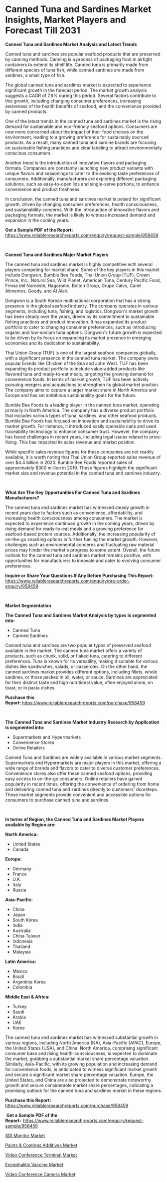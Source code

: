 <p><h1>Canned Tuna and Sardines Market Insights, Market Players and Forecast Till 2031</h1></p><p><strong>Canned Tuna and Sardines Market Analysis and Latest Trends</strong></p>
<p><p>Canned tuna and sardines are popular seafood products that are preserved by canning methods. Canning is a process of packaging food in airtight containers to extend its shelf life. Canned tuna is primarily made from different species of tuna fish, while canned sardines are made from sardines, a small type of fish.</p><p>The global canned tuna and sardines market is expected to experience significant growth in the forecast period. The market growth analysis suggests a CAGR of 7.6% during this period. Several factors contribute to this growth, including changing consumer preferences, increasing awareness of the health benefits of seafood, and the convenience provided by canned products.</p><p>One of the latest trends in the canned tuna and sardines market is the rising demand for sustainable and eco-friendly seafood options. Consumers are now more concerned about the impact of their food choices on the environment, leading to a growing preference for sustainably sourced products. As a result, many canned tuna and sardine brands are focusing on sustainable fishing practices and clear labeling to attract environmentally conscious consumers.</p><p>Another trend is the introduction of innovative flavors and packaging formats. Companies are constantly launching new product variants with unique flavors and seasonings to cater to the evolving taste preferences of consumers. Additionally, manufacturers are exploring different packaging solutions, such as easy-to-open lids and single-serve portions, to enhance convenience and product freshness.</p><p>In conclusion, the canned tuna and sardines market is poised for significant growth, driven by changing consumer preferences, health consciousness, and sustainability concerns. With the introduction of innovative flavors and packaging formats, the market is likely to witness increased demand and expansion in the coming years.</p></p>
<p><strong>Get a Sample PDF of the Report:&nbsp;</strong> <a href="https://www.reliableresearchreports.com/enquiry/request-sample/958459">https://www.reliableresearchreports.com/enquiry/request-sample/958459</a></p>
<p>&nbsp;</p>
<p><strong>Canned Tuna and Sardines Major Market Players</strong></p>
<p><p>The canned tuna and sardines market is highly competitive with several players competing for market share. Some of the key players in this market include Dongwon, Bumble Bee Foods, Thai Union Group (TUF), Crown Prince, Inc., Natural Sea, Wild Planet, American Tuna, Century Pacific Food, Frinsa del Noroeste, Hagoromo, Bolton Group, Grupo Calvo, Camil Alimentos, Goody, and Al Alali.</p><p>Dongwon is a South Korean multinational corporation that has a strong presence in the global seafood industry. The company operates in various segments, including tuna, fishing, and logistics. Dongwon's market growth has been steady over the years, driven by its commitment to sustainable fishing practices and product innovation. It has expanded its product portfolio to cater to changing consumer preferences, such as introducing organic and low-sodium tuna options. Dongwon's future growth is expected to be driven by its focus on expanding its market presence in emerging economies and its dedication to sustainability.</p><p>Thai Union Group (TUF) is one of the largest seafood companies globally, with a significant presence in the canned tuna market. The company owns popular brands like Chicken of the Sea and John West. TUF has been expanding its product portfolio to include value-added products like flavored tuna and ready-to-eat meals, targeting the growing demand for convenience foods. In terms of market growth, TUF has been actively pursuing mergers and acquisitions to strengthen its global market position. The company aims to capture a larger market share in North America and Europe and has set ambitious sustainability goals for the future.</p><p>Bumble Bee Foods is a leading player in the canned tuna market, operating primarily in North America. The company has a diverse product portfolio that includes various types of tuna, sardines, and other seafood products. Bumble Bee Foods has focused on innovation and sustainability to drive its market growth. For instance, it introduced easily openable cans and used traceability technology to enhance consumer trust. However, the company has faced challenges in recent years, including legal issues related to price-fixing. This has impacted its sales revenue and market position.</p><p>While specific sales revenue figures for these companies are not readily available, it is worth noting that Thai Union Group reported sales revenue of over $4.4 billion in 2020. Bumble Bee Foods reported sales of approximately $300 million in 2019. These figures highlight the significant market size and revenue potential in the canned tuna and sardines industry.</p></p>
<p>&nbsp;</p>
<p><strong>What Are The Key Opportunities For Canned Tuna and Sardines Manufacturers?</strong></p>
<p><p>The canned tuna and sardines market has witnessed steady growth in recent years due to factors such as convenience, affordability, and increasing health consciousness among consumers. The market is expected to experience continued growth in the coming years, driven by rising demand for ready-to-eat meals and a growing preference for seafood-based protein sources. Additionally, the increasing popularity of on-the-go snacking options is further fueling the market growth. However, challenges such as environmental concerns and fluctuating raw material prices may hinder the market's progress to some extent. Overall, the future outlook for the canned tuna and sardines market remains positive, with opportunities for manufacturers to innovate and cater to evolving consumer preferences.</p></p>
<p><strong>Inquire or Share Your Questions If Any Before Purchasing This Report:</strong> <a href="https://www.reliableresearchreports.com/enquiry/pre-order-enquiry/958459">https://www.reliableresearchreports.com/enquiry/pre-order-enquiry/958459</a></p>
<p>&nbsp;</p>
<p><strong>Market Segmentation</strong></p>
<p><strong>The Canned Tuna and Sardines Market Analysis by types is segmented into:</strong></p>
<p><ul><li>Canned Tuna</li><li>Canned Sardines</li></ul></p>
<p><p>Canned tuna and sardines are two popular types of preserved seafood available in the market. The canned tuna market offers a variety of products, such as chunk, solid, or flaked tuna, catering to different preferences. Tuna is known for its versatility, making it suitable for various dishes like sandwiches, salads, or casseroles. On the other hand, the canned sardines market provides different options, including fillets, whole sardines, or those packed in oil, water, or sauce. Sardines are appreciated for their distinct taste and high nutritional value, often enjoyed alone, on toast, or in pasta dishes.</p></p>
<p><strong>Purchase this Report:&nbsp;</strong><a href="https://www.reliableresearchreports.com/purchase/958459">https://www.reliableresearchreports.com/purchase/958459</a></p>
<p>&nbsp;</p>
<p><strong>The Canned Tuna and Sardines Market Industry Research by Application is segmented into:</strong></p>
<p><ul><li>Supermarkets and Hypermarkets</li><li>Convenience Stores</li><li>Online Retailers</li></ul></p>
<p><p>Canned Tuna and Sardines are widely available in various market segments. Supermarkets and Hypermarkets are major players in this market, offering a wide range of brands and flavors to cater to diverse customer preferences. Convenience stores also offer these canned seafood options, providing easy access to on-the-go consumers. Online retailers have gained popularity in recent times, offering the convenience of ordering from home and delivering canned tuna and sardines directly to customers' doorsteps. These market segments provide convenient and accessible options for consumers to purchase canned tuna and sardines.</p></p>
<p>&nbsp;</p>
<p><strong>In terms of Region, the Canned Tuna and Sardines Market Players available by Region are:</strong></p>
<p>
    <p> <strong> North America: </strong>
        <ul>
            <li>United States</li>
            <li>Canada</li>
        </ul>
        </p> 
    <p> <strong> Europe: </strong>
        <ul>
            <li>Germany</li>
            <li>France</li>
            <li>U.K.</li>
            <li>Italy</li>
            <li>Russia</li>
        </ul>
        </p> 
    <p> <strong> Asia-Pacific: </strong>
        <ul>
            <li>China</li>
            <li>Japan</li>
            <li>South Korea</li>
            <li>India</li>
            <li>Australia</li>
            <li>China Taiwan</li>
            <li>Indonesia</li>
            <li>Thailand</li>
            <li>Malaysia</li>
        </ul>
        </p> 
    <p> <strong> Latin America: </strong>
        <ul>
            <li>Mexico</li>
            <li>Brazil</li>
            <li>Argentina Korea</li>
            <li>Colombia</li>
        </ul>
        </p> 
    <p> <strong> Middle East & Africa: </strong>
        <ul>
            <li>Turkey</li>
            <li>Saudi</li>
            <li>Arabia</li>
            <li>UAE</li>
            <li>Korea</li>
        </ul>
    </p>
    </p>
<p><p>The canned tuna and sardines market has witnessed substantial growth in various regions, including North America (NA), Asia-Pacific (APAC), Europe, the United States (USA), and China. North America, comprising significant consumer base and rising health-consciousness, is expected to dominate the market, grabbing a substantial market share percentage valuation. Similarly, Asia-Pacific, with its growing population and increasing demand for convenience foods, is anticipated to witness significant market growth and secure a significant market share percentage valuation. Europe, the United States, and China are also projected to demonstrate noteworthy growth and secure considerable market share percentages, indicating a promising outlook for the canned tuna and sardines market in these regions.</p></p>
<p><strong>Purchase this Report: </strong><a href="https://www.reliableresearchreports.com/purchase/958459">https://www.reliableresearchreports.com/purchase/958459</a></p>
<p>&nbsp;<strong>Get a Sample PDF of the Report:&nbsp;&nbsp;</strong><a href="https://www.reliableresearchreports.com/enquiry/request-sample/958459">https://www.reliableresearchreports.com/enquiry/request-sample/958459</a></p>
<p><strong></strong></p>
<p><p><a href="https://medium.com/p/9be12d8e6e90/edit">SDI Monitor Market</a></p><p><a href="https://github.com/pgtimber/Market-Research-Report-List-1/blob/main/paints-coatings-additives-market.md">Paints & Coatings Additives Market</a></p><p><a href="https://medium.com/@brayanborer_28299/video-conference-terminal-market-exploring-market-share-market-trends-and-future-growth-7e4a2e1b847a">Video Conference Terminal Market</a></p><p><a href="https://github.com/kufem1/Market-Research-Report-List-1/blob/main/encephalitis-vaccine-market.md">Encephalitis Vaccine Market</a></p><p><a href="https://medium.com/@brayanborer_28299/video-conference-camera-market-insight-market-trends-growth-forecasted-from-2024-to-2031-fdfe6a0e5f2b">Video Conference Camera Market</a></p></p>
